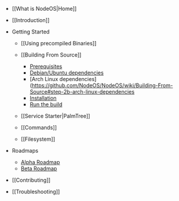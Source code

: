 - [[What is NodeOS|Home]]
- [[Introduction]]
- Getting Started

  - [[Using precompiled Binaries]]
  - [[Building From Source]]

    - [Prerequisites](https://github.com/NodeOS/NodeOS/wiki/Building-From-Source#step-1-prerequisites)
    - [Debian/Ubuntu dependencies](https://github.com/NodeOS/NodeOS/wiki/Building-From-Source#step-2a-debianubuntu-dependencies)
    - [Arch Linux dependencies](<https://github.com/NodeOS/NodeOS/wiki/Building-From-Source#step-2b-arch-linux-dependencies>
    - [Installation](https://github.com/NodeOS/NodeOS/wiki/Building-From-Source#step-3-installation)
    - [Run the build](https://github.com/NodeOS/NodeOS/wiki/Building-From-Source#step-4-run-your-fresh-nodeos-build)

  - [[Service Starter|PalmTree]]
  - [[Commands]]
  - [[Filesystem]]

- Roadmaps

  - [Alpha Roadmap](https://github.com/NodeOS/NodeOS/issues/37)
  - [Beta Roadmap](https://github.com/NodeOS/NodeOS/issues/146)

- [[Contributing]]
- [[Troubleshooting]]
